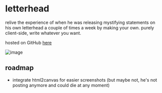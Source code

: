 # letterhead
relive the experience of when he was releasing mystifying statements on his own letterhead a couple of times a week by making your own. purely client-side, write whatever you want.

hosted on GitHub [here](https://jamescarney3.github.io/letterhead/)

![image](https://user-images.githubusercontent.com/7116223/235749904-ef53104a-91d1-4f23-bb0c-183e49ab2210.png)

## roadmap
- integrate html2canvas for easier screenshots (but maybe not, he's not posting anymore and could die at any moment)
